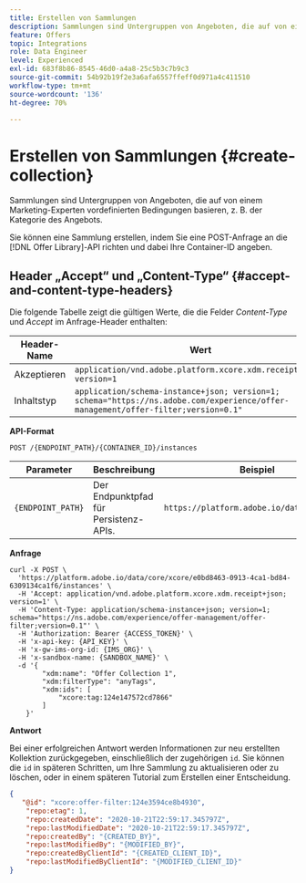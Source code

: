 ```yaml
---
title: Erstellen von Sammlungen
description: Sammlungen sind Untergruppen von Angeboten, die auf von einem Marketing-Experten vordefinierten Bedingungen basieren, z. B. der Kategorie des Angebots.
feature: Offers
topic: Integrations
role: Data Engineer
level: Experienced
exl-id: 683f8b86-8545-46d0-a4a8-25c5b3c7b9c3
source-git-commit: 54b92b19f2e3a6afa6557ffeff0d971a4c411510
workflow-type: tm+mt
source-wordcount: '136'
ht-degree: 70%

---
```


# Erstellen von Sammlungen {#create-collection}

Sammlungen sind Untergruppen von Angeboten, die auf von einem Marketing-Experten vordefinierten Bedingungen basieren, z. B. der Kategorie des Angebots.

Sie können eine Sammlung erstellen, indem Sie eine POST-Anfrage an die [!DNL Offer Library]-API richten und dabei Ihre Container-ID angeben.

## Header „Accept“ und „Content-Type“ {#accept-and-content-type-headers}

Die folgende Tabelle zeigt die gültigen Werte, die die Felder *Content-Type* und *Accept* im Anfrage-Header enthalten:

| Header-Name | Wert |
| ----------- | ----- |
| Akzeptieren | `application/vnd.adobe.platform.xcore.xdm.receipt+json; version=1` |
| Inhaltstyp | `application/schema-instance+json; version=1;  schema="https://ns.adobe.com/experience/offer-management/offer-filter;version=0.1"` |

**API-Format**

```http
POST /{ENDPOINT_PATH}/{CONTAINER_ID}/instances
```

| Parameter | Beschreibung | Beispiel |
| --------- | ----------- | ------- |
| `{ENDPOINT_PATH}` | Der Endpunktpfad für Persistenz-APIs. | `https://platform.adobe.io/data/core/dps/` |

**Anfrage**

```shell
curl -X POST \
  'https://platform.adobe.io/data/core/xcore/e0bd8463-0913-4ca1-bd84-6309134ca1f6/instances' \
  -H 'Accept: application/vnd.adobe.platform.xcore.xdm.receipt+json; version=1' \
  -H 'Content-Type: application/schema-instance+json; version=1;  schema="https://ns.adobe.com/experience/offer-management/offer-filter;version=0.1"' \
  -H 'Authorization: Bearer {ACCESS_TOKEN}' \
  -H 'x-api-key: {API_KEY}' \
  -H 'x-gw-ims-org-id: {IMS_ORG}' \
  -H 'x-sandbox-name: {SANDBOX_NAME}' \
  -d '{
        "xdm:name": "Offer Collection 1",
        "xdm:filterType": "anyTags",
        "xdm:ids": [
            "xcore:tag:124e147572cd7866"
        ]
    }'
```

**Antwort**

Bei einer erfolgreichen Antwort werden Informationen zur neu erstellten Kollektion zurückgegeben, einschließlich der zugehörigen `id`. Sie können die `id` in späteren Schritten, um Ihre Sammlung zu aktualisieren oder zu löschen, oder in einem späteren Tutorial zum Erstellen einer Entscheidung.

```json
{
   "@id": "xcore:offer-filter:124e3594ce8b4930",
    "repo:etag": 1,
    "repo:createdDate": "2020-10-21T22:59:17.345797Z",
    "repo:lastModifiedDate": "2020-10-21T22:59:17.345797Z",
    "repo:createdBy": "{CREATED_BY}",
    "repo:lastModifiedBy": "{MODIFIED_BY}",
    "repo:createdByClientId": "{CREATED_CLIENT_ID}",
    "repo:lastModifiedByClientId": "{MODIFIED_CLIENT_ID}"
}
```
